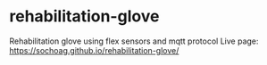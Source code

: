 # rehabilitation-glove
Rehabilitation glove using flex sensors and mqtt protocol
Live page: https://sochoag.github.io/rehabilitation-glove/
